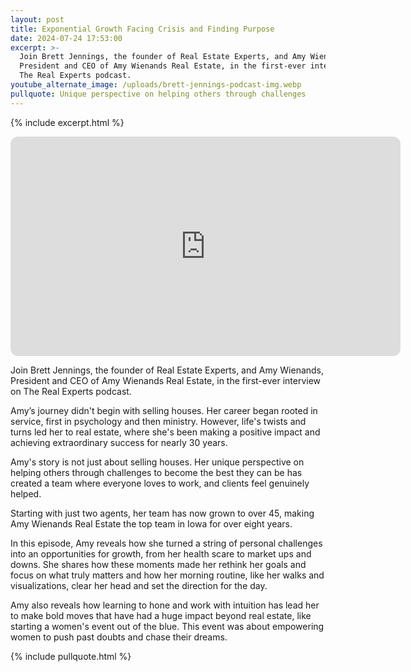 ```yaml
---
layout: post
title: Exponential Growth Facing Crisis and Finding Purpose
date: 2024-07-24 17:53:00
excerpt: >-
  Join Brett Jennings, the founder of Real Estate Experts, and Amy Wienands,
  President and CEO of Amy Wienands Real Estate, in the first-ever interview on
  The Real Experts podcast.
youtube_alternate_image: /uploads/brett-jennings-podcast-img.webp
pullquote: Unique perspective on helping others through challenges
---
```

{% include excerpt.html %}

<iframe style="border-radius:12px" src="https://open.spotify.com/embed/episode/0Z7pvzo2bYcnfmwnPVrECN/video?utm_source=generator" width="624" height="351" frameborder="0" allowfullscreen="" allow="autoplay; clipboard-write; encrypted-media; fullscreen; picture-in-picture" loading="lazy"></iframe>

Join Brett Jennings, the founder of Real Estate Experts, and Amy Wienands, President and CEO of Amy Wienands Real Estate, in the first-ever interview on The Real Experts podcast.

Amy’s journey didn't begin with selling houses. Her career began rooted in service, first in psychology and then ministry. However, life's twists and turns led her to real estate, where she's been making a positive impact and achieving extraordinary success for nearly 30 years.

Amy's story is not just about selling houses. Her unique perspective on helping others through challenges to become the best they can be has created a team where everyone loves to work, and clients feel genuinely helped.

Starting with just two agents, her team has now grown to over 45, making  Amy Wienands Real Estate the top team in Iowa for over eight years.

In this episode, Amy reveals how she turned a string of personal challenges into an opportunities for growth, from her health scare to market ups and downs. She shares how these moments made her rethink her goals and focus on what truly matters and how her morning routine, like her walks and visualizations, clear her head and set the direction for the day.

Amy also reveals how learning to hone and work with intuition has lead her to make bold moves that have had a huge impact beyond real estate, like starting a women's event out of the blue. This event was about empowering women to push past doubts and chase their dreams.

{% include pullquote.html %}